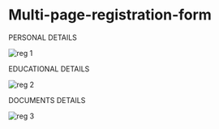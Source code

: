 # Multi-page-registration-form

PERSONAL DETAILS

![reg 1](https://user-images.githubusercontent.com/118712976/206647689-644282f2-e7de-4e78-91d7-00047fe55416.PNG)

EDUCATIONAL DETAILS

![reg 2](https://user-images.githubusercontent.com/118712976/206647737-7476041d-5653-49b4-a155-eb0bbc1905ea.PNG)


DOCUMENTS DETAILS

![reg 3](https://user-images.githubusercontent.com/118712976/206647860-b3f73106-f8b9-40c2-aaf5-75d43364c97c.PNG)
